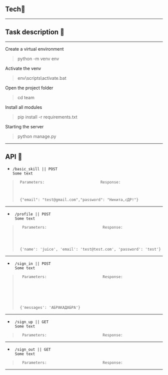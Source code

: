 ## Tech🍪



***
## Task description 🍪


***
Create a virtual environment
>python -m venv env


Activate the venv
>env\scripts\activate.bat


Open the project folder
>cd team


Install all modules
>pip install -r requirements.txt


Starting the server
>python manage.py
***
## API 🍪
-     /basic_skill || POST
      Some text
>      
>      Parameters:                         Response:
>                                             
>                                          
>      
>      {"email": "test@gmail.com","password": "Никита,сДР!"}
----

-      /profile || POST
       Some text
>      
>       Parameters:                         Response:
>        
>                        
>           
>      
>      {'name': 'juice', 'email': 'test@test.com', 'password': 'test'}
----

-      /sign_in || POST
       Some text
>      
>       Parameters:                         Response:
>       
>       
>                                         
>                                      
>                                                       
>      
>      {'messages': 'АБРАКАДАБРА'}
----

-      /sign_up || GET
       Some text
>      
>       Parameters:                         Response:
>      
>
>                                           
>                                           
>                                                            
>      
----
-      /sign_out || GET
       Some text
>      
>       Parameters:                         Response:
>      
>
>                                           
>                                           
>                                                            
>      
>               
***
   
